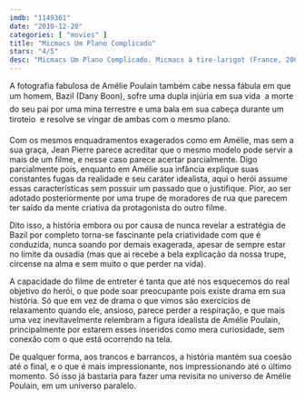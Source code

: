 ```yaml
---
imdb: "1149361"
date: "2010-12-20"
categories: [ "movies" ]
title: "Micmacs Um Plano Complicado"
stars: "4/5"
desc: "Micmacs Um Plano Complicado. Micmacs à tire-larigot (France, 2009). Dirigido por Jean-Pierre Jeunet. Escrito por Jean-Pierre Jeunet, Guillaume Laurant, Guillaume Laurant. Com Dany Boon, André Dussollier, Yolande Moreau, Dominique Pinon, Marie-Julie Baup, Michel Crémadès, Nicolas Marié, Julie Ferrier, Omar Sy."
---
```

A fotografia fabulosa de Amélie Poulain também cabe nessa fábula em que um homem, Bazil (Dany Boon), sofre uma dupla injúria em sua vida  a morte do seu pai por uma mina terrestre e uma bala em sua cabeça durante um tiroteio  e resolve se vingar de ambas com o mesmo plano.

Com os mesmos enquadramentos exagerados como em Amélie, mas sem a sua graça, Jean Pierre parece acreditar que o mesmo modelo pode servir a mais de um filme, e nesse caso parece acertar parcialmente. Digo parcialmente pois, enquanto em Amélie sua infância explique suas constantes fugas da realidade e seu caráter idealista, aqui o herói assume essas características sem possuir um passado que o justifique. Pior, ao ser adotado posteriormente por uma trupe de moradores de rua que parecem ter saído da mente criativa da protagonista do outro filme.

Dito isso, a história embora ou por causa de nunca revelar a estratégia de Bazil por completo torna-se fascinante pela criatividade com que é conduzida, nunca soando por demais exagerada, apesar de sempre estar no limite da ousadia (mas que ai recebe a bela explicação da nossa trupe, circense na alma e sem muito o que perder na vida).

A capacidade do filme de entreter é tanta que até nos esquecemos do real objetivo do herói, o que pode soar preocupante pois existe drama em sua história. Só que em vez de drama o que vimos são exercícios de relaxamento quando ele, ansioso, parece perder a respiração, e que mais uma vez inevitavelmente relembram a figura idealista de Amélie Poulain, principalmente por estarem esses inseridos como mera curiosidade, sem conexão com o que está ocorrendo na tela.

De qualquer forma, aos trancos e barrancos, a história mantém sua coesão até o final, e o que é mais impressionante, nos impressionando até o último momento. Só isso já bastaria para fazer uma revisita no universo de Amélie Poulain, em um universo paralelo.
